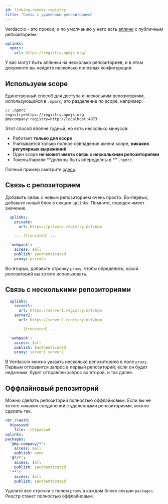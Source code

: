 ```yaml
---
id: linking-remote-registry
title: "Связь с удалённым репозиторием"
---
```


Verdaccio - это прокси, и по умолчанию у него есть [аплинк](uplinks.md) с публичным репозиторием.

```yaml
uplinks:
  npmjs:
    url: https://registry.npmjs.org/
```

У вас могут быть аплинки на несколько репозиториев, и в этом документе вы найдете несколько полезных конфигураций.

## Используем scope

Единственный способ для доступа к нескольким репозиториям, использующийся в `.npmrc`, это разделение по scope, например:

    // .npmrc
    registry=https://registry.npmjs.org
    @mycompany:registry=http://localhost:4873
    

Этот способ вполне годный, но есть несколько минусов:

* Работает **только для scope**
* Учитывается только полное совпадение имени scope, **никаких регулярных выражений**
* Один scope **не может иметь связь с несколькими репозиториями**
* Токены/пароли **должны быть опеределны в ** `.npmrc`.

Полный пример смотрите [здесь](https://stackoverflow.com/questions/54543979/npmrc-multiple-registries-for-the-same-scope/54550940#54550940).

## Связь с репозиторием

Добавить связь с новым репозиторием очень просто. Во-первых, добавьте новый блок в секции `uplinks`. Помните, порядок имеет значение.

```yaml
  uplinks:
    private:
      url: https://private.registry.net/npm

    ... [truncated] ...

  'webpack':
    access: $all
    publish: $authenticated
    proxy: private

```

Во-вторых, добавьте строчку `proxy`, чтобы определить, какой репозиторий вы хотите использовать.

## Связь с несколькими репозиториями

```yaml
  uplinks:
    server1:
      url: https://server1.registry.net/npm
    server2:
      url: https://server2.registry.net/npm

    ... [truncated] ...

  'webpack':
    access: $all
    publish: $authenticated
    proxy: server1 server2
```

В Verdaccio можно указать несколько репозиториев в поле `proxy`. Первым отправится запрос в первый репозиторий; если он будет недачным, будет отправлен запрос во второй, и так далее.

## Оффлайновый репозиторий

Можно сделать репозиторий полностью оффлайновым. Если вы не хотите никаких соединений с удаленными репозиториями, можно сделать так.

```yaml
<br />auth:
  htpasswd:
    file: ./htpasswd
uplinks:
packages:
  '@my-company/*':
    access: $all
    publish: none
  '@*/*':
    access: $all
    publish: $authenticated
  '**':
    access: $all
    publish: $authenticated
```

Удалите все строчки с полем `proxy` в каждом блоке секции `packages`. Реестр станет полностью оффлайновым.